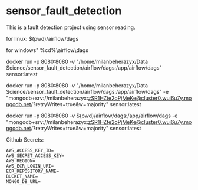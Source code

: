 # sensor_fault_detection
This is a fault detection project using sensor reading.


for linux:
$(pwd)/airflow/dags

for windows"
%cd%\airflow\dags

docker run -p 8080:8080 -v "/home/milanbeherazyx/Data Science/sensor_fault_detection/airflow/dags:/app/airflow/dags" sensor:latest

docker run -p 8080:8080 -v "/home/milanbeherazyx/Data Science/sensor_fault_detection/airflow/dags:/app/airflow/dags" -e "mongodb+srv://milanbeherazyx:zSR1HZte2oPjMeKe@cluster0.wui6u7y.mongodb.net/?retryWrites=true&w=majority" sensor:latest 


docker run -p 8080:8080 -v $(pwd)/airflow/dags:/app/airflow/dags -e "mongodb+srv://milanbeherazyx:zSR1HZte2oPjMeKe@cluster0.wui6u7y.mongodb.net/?retryWrites=true&w=majority" sensor:latest 



Github Secrets:
```
AWS_ACCESS_KEY_ID=
AWS_SECRET_ACCESS_KEY=
AWS_REGION=
AWS_ECR_LOGIN_URI=
ECR_REPOSITORY_NAME=
BUCKET_NAME=
MONGO_DB_URL=
```
